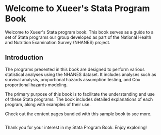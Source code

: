 # Welcome to Xueer's Stata Program Book

Welcome to Xueer's Stata program book. This book serves as a guide to a set of Stata programs our group developed as part of the National Health and Nutrition Examination Survey (NHANES) project.

## Introduction

The programs presented in this book are designed to perform various statistical analyses using the NHANES dataset. It includes analyses such as survival analysis, proportional hazards assumption testing, and Cox proportional hazards modeling.

The primary purpose of this book is to facilitate the understanding and use of these Stata programs. The book includes detailed explanations of each program, along with examples of their use.
   
Check out the content pages bundled with this sample book to see more.

```{tableofcontents}
```  

Thank you for your interest in my Stata Program Book. Enjoy exploring!